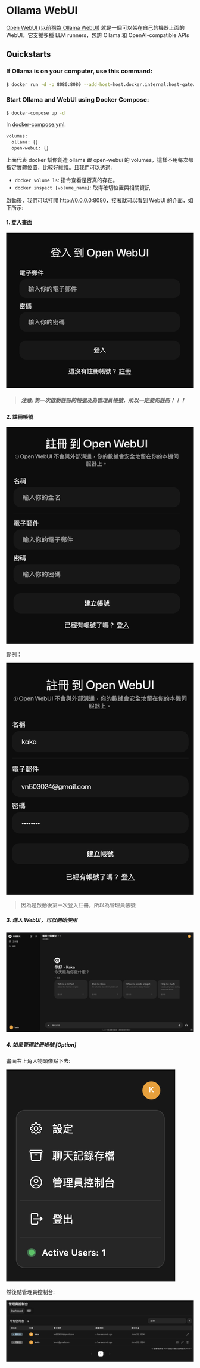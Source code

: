 # Ollama WebUI

[Open WebUI (以前稱為 Ollama WebUI)](https://github.com/open-webui/open-webui/tree/main) 就是一個可以架在自己的機器上面的 WebUI，它支援多種 LLM runners，包誇 Ollama 和 OpenAI-compatible APIs

## Quickstarts

### If Ollama is on your computer, use this command:

```sh
$ docker run -d -p 8080:8080 --add-host=host.docker.internal:host-gateway -v open-webui:/app/backend/data --name open-webui --restart always ghcr.io/open-webui/open-webui:main
```
### Start Ollama and WebUI using Docker Compose:

```sh
$ docker-compose up -d
```

In [docker-compose.yml](./docker-compose.yaml):

```
volumes:
  ollama: {}
  open-webui: {}
```

上面代表 docker 幫你創造 ollams 跟 open-webui 的 volumes，這樣不用每次都指定實體位置，比較好維護。且我們可以透過:

- ``docker volume ls``: 指令查看是否真的存在。
- ``docker inspect [volume_name]``: 取得確切位置與相關資訊


啟動後，我們可以打開 http://0.0.0.0:8080，接著就可以看到 WebUI 的介面，如下所示:

#### 1. 登入畫面

![](./images/webui_login.png)

> ##### 注意: 第一次啟動註冊的帳號及為管理員帳號，所以一定要先註冊！！！
>

#### 2. 註冊帳號

![](./images/webui_signup.png)

範例：

![](./images/webui_signup_2.png)

> 因為是啟動後第一次登入註冊，所以為管理員帳號

##### 3. 進入 WebUI，可以開始使用

![](./images/webui.png)


##### 4. 如果管理註冊帳號 [Option]

畫面右上角人物頭像點下去:

![](./images/webui_auth.png)

然後點管理員控制台:

![](./images/webui_auth_2.png)

